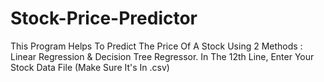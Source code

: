 # Stock-Price-Predictor
This Program Helps To Predict The Price Of A Stock Using 2 Methods : Linear Regression & Decision Tree Regressor.
In The 12th Line, Enter Your Stock Data File (Make Sure It's In .csv)
